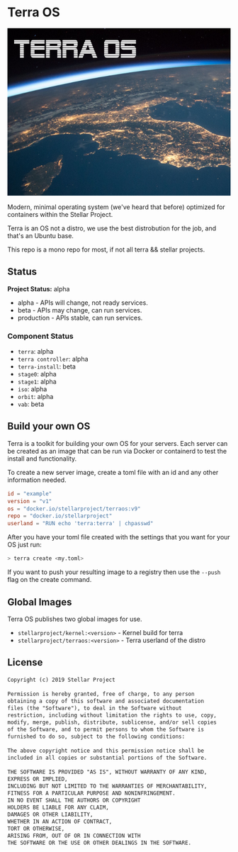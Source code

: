 # Terra OS

![terra](iso/splash.png)

Modern, minimal operating system (we've heard that before) optimized for containers within the Stellar Project.

Terra is an OS not a distro, we use the best distrobution for the job, and that's an Ubuntu base.

This repo is a mono repo for most, if not all terra && stellar projects.

## Status

**Project Status:** alpha

* alpha - APIs will change, not ready services.
* beta - APIs may change, can run services.
* production - APIs stable, can run services.

### Component Status

* `terra`: alpha
* `terra controller`: alpha
* `terra-install`: beta
* `stage0`: alpha
* `stage1`: alpha
* `iso`: alpha
* `orbit`: alpha
* `vab`: beta

## Build your own OS

Terra is a toolkit for building your own OS for your servers.
Each server can be created as an image that can be run via Docker or containerd to test the install and functionality.

To create a new server image, create a toml file with an id and any other information needed.

```toml
id = "example"
version = "v1"
os = "docker.io/stellarproject/terraos:v9"
repo = "docker.io/stellarproject"
userland = "RUN echo 'terra:terra' | chpasswd"
```

After you have your toml file created with the settings that you want for your OS just run:

```bash
> terra create <my.toml>
```

If you want to push your resulting image to a registry then use the `--push` flag on the create command.

## Global Images

Terra OS publishes two global images for use.

* `stellarproject/kernel:<version>` - Kernel build for terra
* `stellarproject/terraos:<version>` - Terra userland of the distro

## License

```
Copyright (c) 2019 Stellar Project

Permission is hereby granted, free of charge, to any person
obtaining a copy of this software and associated documentation
files (the "Software"), to deal in the Software without
restriction, including without limitation the rights to use, copy,
modify, merge, publish, distribute, sublicense, and/or sell copies
of the Software, and to permit persons to whom the Software is
furnished to do so, subject to the following conditions:

The above copyright notice and this permission notice shall be
included in all copies or substantial portions of the Software.

THE SOFTWARE IS PROVIDED "AS IS", WITHOUT WARRANTY OF ANY KIND,
EXPRESS OR IMPLIED,
INCLUDING BUT NOT LIMITED TO THE WARRANTIES OF MERCHANTABILITY,
FITNESS FOR A PARTICULAR PURPOSE AND NONINFRINGEMENT.
IN NO EVENT SHALL THE AUTHORS OR COPYRIGHT
HOLDERS BE LIABLE FOR ANY CLAIM,
DAMAGES OR OTHER LIABILITY,
WHETHER IN AN ACTION OF CONTRACT,
TORT OR OTHERWISE,
ARISING FROM, OUT OF OR IN CONNECTION WITH
THE SOFTWARE OR THE USE OR OTHER DEALINGS IN THE SOFTWARE.
```
